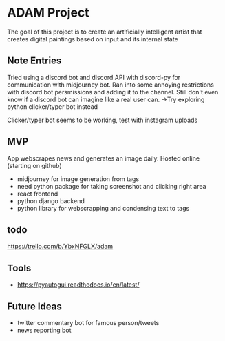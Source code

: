 # ADAM Project

The goal of this project is to create an artificially intelligent 
artist that creates digital paintings based on input and its internal state

## Note Entries
Tried using a discord bot and discord API with discord-py for communication with midjourney bot. Ran into some annoying restrictions with discord bot persmissions and adding it to the channel. Still don't even know if a discord bot can imagine like a real user can. ->Try exploring python clicker/typer bot instead

Clicker/typer bot seems to be working, test with instagram uploads



## MVP

App webscrapes news and generates an image daily. Hosted online (starting on github)
- midjourney for image generation from tags
- need python package for taking screenshot and clicking right area 
- react frontend
- python django backend
-   python library for webscrapping and condensing text to tags



## todo

https://trello.com/b/YbxNFGLX/adam


## Tools
- https://pyautogui.readthedocs.io/en/latest/
## Future Ideas
- twitter commentary bot for famous person/tweets
- news reporting bot

